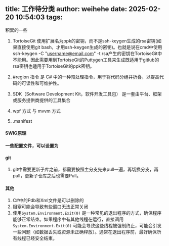 title: 工作待分类
author: weihehe
date: 2025-02-20 10:54:03
tags:
---
积累的一些
<!-- more -->

1. TortoiseGit 使用扩展名为ppk的密钥，而不是ssh-keygen生成的rsa密钥(如果直接使用git bash，才用ssh-keygen生成的密钥)。也就是说在cmd中使用ssh-keygen -C "username@email.com" -t rsa产生的密钥在TortoiseGit中不能用。因此需要用到TortoiseGit的Puttygen工具来生成既适用于gitlub的rsa密钥也适用于TortoiseGit的ppk密钥。

2. #region 指令 是 C# 中的一种预处理指令，用于将代码分组并折叠，以提高代码的可读性和可维护性。

3. SDK（Software Development Kit，软件开发工具包） 是一套由平台、框架或服务提供商提供的工具集合

4. wpf 方式 与 mvvm 方式

5. .manifest 

#### SWIG原理

#### 一些配置文件，可以设置为

#### git

1. git中需要更新子库之前，都需要按照主分支先来pull一遍，再切换分支，再pull，更新子仓库之后也需要Pull。

#### 其他

1. C#中的Pdb和Xml文件是可以删除的
2. 阻塞可能会导致有些窗口无法正常关闭
3. 使用`System.Environment.Exit(0)` 是一种常见的退出程序的方式，确保程序能够正常结束。如果程序中有其他线程在运行，直接调用 `System.Environment.Exit(0)` 可能会导致这些线程被强制终止，可能会引发一些问题（如数据丢失或资源未正确释放）。通常在退出程序前，最好确保所有线程已经安全结束。
